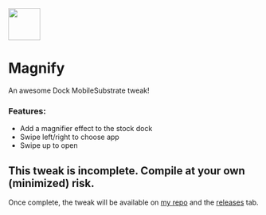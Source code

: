 <img src="https://repo.keycap.one/icons/Magnify.png" width="64" />

# Magnify

An awesome Dock MobileSubstrate tweak!

### Features:
- Add a magnifier effect to the stock dock
- Swipe left/right to choose app
- Swipe up to open

## This tweak is incomplete. Compile at your own (minimized) risk.
Once complete, the tweak will be available on [my repo](https://repo.keycap.one) and the [releases](https://github.com/singlekeycap/magnify/releases) tab.
